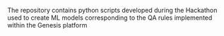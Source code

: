 The repository contains python scripts developed during the Hackathon used to create ML models corresponding to the QA rules implemented within the Genesis platform
